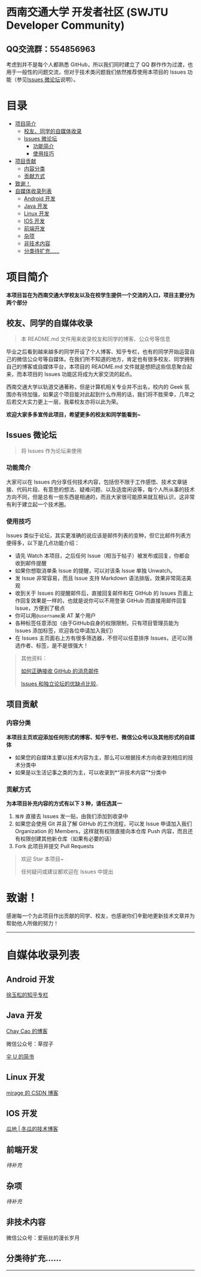 # 西南交通大学 开发者社区 (SWJTU Developer Community)

## QQ交流群：554856963

考虑到并不是每个人都熟悉 GitHub，所以我们同时建立了 QQ 群作作为过渡，也用于一般性的问题交流，但对于技术类问题我们依然推荐使用本项目的 Issues 功能（参见[Issues 微论坛](#issues-微论坛)说明）。


# 目录

* [项目简介](#项目简介)
	* [校友、同学的自媒体收录](#校友同学的自媒体收录)
	* [Issues 微论坛](#issues-微论坛)
		* [功能简介](#功能简介)
		* [使用技巧](#使用技巧)
* [项目贡献](#项目贡献)
	* [内容分类](#内容分类)
	* [贡献方式](#贡献方式)
* [致谢！](#致谢)
* [自媒体收录列表](#自媒体收录列表)
	* [Android 开发](#android-开发)
	* [Java 开发](#java-开发)
	* [Linux 开发](#linux-开发)
	* [IOS 开发](#ios-开发)
	* [前端开发](#前端开发)
	* [杂项](#杂项)
	* [非技术内容](#非技术内容)
	* [分类待扩充......](#分类待扩充)

# 项目简介

**本项目旨在为西南交通大学校友以及在校学生提供一个交流的入口，项目主要分为两个部分**

## 校友、同学的自媒体收录

> 本 README.md 文件用来收录校友和同学的博客、公众号等信息

毕业之后看到越来越多的同学开设了个人博客、知乎专栏，也有的同学开始运营自己的微信公众号等自媒体。在我们所不知道的地方，肯定也有很多校友、同学拥有自己的博客或自媒体平台，本项目的 README.md 文件就是想把这些信息聚合起来，而本项目的 Issues 功能区将成为大家交流的起点。

西南交通大学以轨道交通著称，但是计算机相关专业并不出名，校内的 Geek 氛围亦有待加强，如果这个项目能对此起到什么作用的话，我们将不胜荣幸，几年之后若交大实力更上一层，我辈校友亦将以此为荣。

**欢迎大家多多宣传此项目，希望更多的校友和同学能看到~**

## Issues 微论坛

> 将 Issues 作为论坛来使用

### 功能简介

大家可以在 Issues 内分享任何技术内容，包括但不限于工作感悟、技术文章链接、代码片段、有意思的想法、疑难问题、以及适度闲谈等，每个人所从事的技术方向不同，但是总有一些东西是相通的，而且大家很可能原来就互相认识，这非常有利于建立起一个技术圈。

### 使用技巧

Issues 类似于论坛，其实更准确的说应该是邮件列表的变种，但它比邮件列表方便得多，以下是几点功能介绍：

* 请先 Watch 本项目，之后任何 Issue（相当于帖子）被发布或回复，你都会收到邮件提醒
* 如果你想取消单条 Issue 的提醒，可以对该条 Issue 单独 Unwatch。
* 发 Issue 非常容易，而且 Issue 支持 Markdown 语法排版，效果非常简洁美观
* 收到关于 Issues 的提醒邮件后，直接回复邮件和在 GitHub 的 Issues 页面上作回复效果是一样的，也就是说你可以不用登录 GitHub 而直接用邮件回复 Issue，方便到了极点
* 你可以用`@username`来 AT 某个用户
* 各种标签任意添加（由于GitHub自身的权限限制，只有项目管理员能为 Issues 添加标签，欢迎各位申请加入我们）
* 在 Issues 主页面右上方有很多筛选器，不但可以任意排序 Issues，还可以筛选作者、标签，是不是很强大！

> 其他资料：
> 
> [如何正确接收 GitHub 的消息邮件](https://github.com/cssmagic/blog/issues/49)
> 
> [Issues 和独立论坛的优缺点比较](https://github.com/SWJTU-Developer/SWJTU-Developer/issues/1)。

## 项目贡献

### 内容分类

**本项目主页欢迎添加任何形式的博客、知乎专栏、微信公众号以及其他形式的自媒体**

* 如果您的自媒体主要以技术内容为主，那么可以根据技术方向收录到相应的技术分类中
* 如果是以生活记事之类的为主，可以收录到*“非技术内容”*分类中

### 贡献方式

**为本项目补充内容的方式有以下 3 种，请任选其一**

1. `推荐` 直接去 Issues 发一贴，由我们添加到收录中
2. 如果您会使用 Git 并且了解 GitHub 的工作流程，可以发 Issue 申请加入我们 Organization 的 Members，这样就有权限直接向本仓库 Push 内容，而且还有权限创建其他新仓库（如果有必要的话）
3. Fork 此项目并提交 Pull Requests


> 欢迎 Star 本项目~
> 
> 任何疑问或建议都欢迎在 Issues 中提出

# 致谢！

感谢每一个为此项目作出贡献的同学、校友，也感谢你们辛勤地更新技术文章并为帮助他人所做的努力！

---

# 自媒体收录列表

## Android 开发

[徐玉松的知乎专栏](https://zhuanlan.zhihu.com/c_51051095)

## Java 开发

[Chay Cao 的博客](https://chaycao.github.io/)

微信公众号：草捏子

[伞 U 的简书](http://www.jianshu.com/users/b18fc0012e56/latest_articles)

## Linux 开发

[mirage 的 CSDN 博客](http://blog.csdn.net/mirage1993)

## IOS 开发

[瓜地 | 冬瓜的技术博客](http://www.desgard.com/)

## 前端开发

*待补充*

## 杂项

*待补充*

## 非技术内容

微信公众号：爱丽丝的漫长岁月

## 分类待扩充......

---
